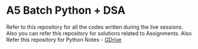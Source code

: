 # A5 Batch Python + DSA

Refer to this repository for all the codes written during the live sessions.
Also you can refer this repository for solutions related to Assignments.
Also Refer this repository for Python Notes - [GDrive](https://drive.google.com/drive/folders/1ekqaDUa3Rohyak1EnK3wxa04uI1QkHud)
